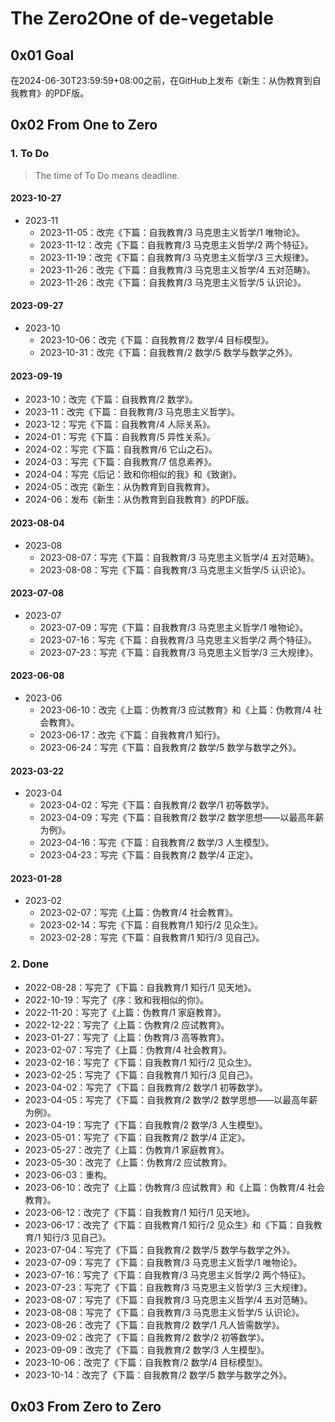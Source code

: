 # The Zero2One of de-vegetable

## 0x01 Goal

在2024-06-30T23:59:59+08:00之前，在GitHub上发布《新生：从伪教育到自我教育》的PDF版。

## 0x02 From One to Zero

### 1. To Do

> The time of To Do means deadline.

#### 2023-10-27

- 2023-11
  - 2023-11-05：改完《下篇：自我教育/3 马克思主义哲学/1 唯物论》。
  - 2023-11-12：改完《下篇：自我教育/3 马克思主义哲学/2 两个特征》。
  - 2023-11-19：改完《下篇：自我教育/3 马克思主义哲学/3 三大规律》。
  - 2023-11-26：改完《下篇：自我教育/3 马克思主义哲学/4 五对范畴》。
  - 2023-11-26：改完《下篇：自我教育/3 马克思主义哲学/5 认识论》。

#### 2023-09-27

- 2023-10
  - 2023-10-06：改完《下篇：自我教育/2 数学/4 目标模型》。
  - 2023-10-31：改完《下篇：自我教育/2 数学/5 数学与数学之外》。

#### 2023-09-19

- 2023-10：改完《下篇：自我教育/2 数学》。
- 2023-11：改完《下篇：自我教育/3 马克思主义哲学》。
- 2023-12：写完《下篇：自我教育/4 人际关系》。
- 2024-01：写完《下篇：自我教育/5 异性关系》。
- 2024-02：写完《下篇：自我教育/6 它山之石》。
- 2024-03：写完《下篇：自我教育/7 信息素养》。
- 2024-04：写完《后记：致和你相似的我》和《致谢》。
- 2024-05：改完《新生：从伪教育到自我教育》。
- 2024-06：发布《新生：从伪教育到自我教育》的PDF版。

#### 2023-08-04

- 2023-08
  - 2023-08-07：写完《下篇：自我教育/3 马克思主义哲学/4 五对范畴》。
  - 2023-08-08：写完《下篇：自我教育/3 马克思主义哲学/5 认识论》。

#### 2023-07-08

- 2023-07
  - 2023-07-09：写完《下篇：自我教育/3 马克思主义哲学/1 唯物论》。
  - 2023-07-16：写完《下篇：自我教育/3 马克思主义哲学/2 两个特征》。
  - 2023-07-23：写完《下篇：自我教育/3 马克思主义哲学/3 三大规律》。

#### 2023-06-08

- 2023-06
  - 2023-06-10：改完《上篇：伪教育/3 应试教育》和《上篇：伪教育/4 社会教育》。
  - 2023-06-17：改完《下篇：自我教育/1 知行》。
  - 2023-06-24：写完《下篇：自我教育/2 数学/5 数学与数学之外》。

#### 2023-03-22

- 2023-04
  - 2023-04-02：写完《下篇：自我教育/2 数学/1 初等数学》。
  - 2023-04-09：写完《下篇：自我教育/2 数学/2 数学思想——以最高年薪为例》。
  - 2023-04-16：写完《下篇：自我教育/2 数学/3 人生模型》。
  - 2023-04-23：写完《下篇：自我教育/2 数学/4 正定》。

#### 2023-01-28

- 2023-02
  - 2023-02-07：写完《上篇：伪教育/4 社会教育》。
  - 2023-02-14：写完《下篇：自我教育/1 知行/2 见众生》。
  - 2023-02-28：写完《下篇：自我教育/1 知行/3 见自己》。

### 2. Done

- 2022-08-28：写完了《下篇：自我教育/1 知行/1 见天地》。
- 2022-10-19：写完了《序：致和我相似的你》。
- 2022-11-20：写完了《上篇：伪教育/1 家庭教育》。
- 2022-12-22：写完了《上篇：伪教育/2 应试教育》。
- 2023-01-27：写完了《上篇：伪教育/3 高等教育》。
- 2023-02-07：写完了《上篇：伪教育/4 社会教育》。
- 2023-02-16：写完了《下篇：自我教育/1 知行/2 见众生》。
- 2023-02-25：写完了《下篇：自我教育/1 知行/3 见自己》。
- 2023-04-02：写完了《下篇：自我教育/2 数学/1 初等数学》。
- 2023-04-05：写完了《下篇：自我教育/2 数学/2 数学思想——以最高年薪为例》。
- 2023-04-19：写完了《下篇：自我教育/2 数学/3 人生模型》。
- 2023-05-01：写完了《下篇：自我教育/2 数学/4 正定》。
- 2023-05-27：改完了《上篇：伪教育/1 家庭教育》。
- 2023-05-30：改完了《上篇：伪教育/2 应试教育》。
- 2023-06-03：重构。
- 2023-06-10：改完了《上篇：伪教育/3 应试教育》和《上篇：伪教育/4 社会教育》。
- 2023-06-12：改完了《下篇：自我教育/1 知行/1 见天地》。
- 2023-06-17：改完了《下篇：自我教育/1 知行/2 见众生》和《下篇：自我教育/1 知行/3 见自己》。
- 2023-07-04：写完了《下篇：自我教育/2 数学/5 数学与数学之外》。
- 2023-07-09：写完了《下篇：自我教育/3 马克思主义哲学/1 唯物论》。
- 2023-07-16：写完了《下篇：自我教育/3 马克思主义哲学/2 两个特征》。
- 2023-07-23：写完了《下篇：自我教育/3 马克思主义哲学/3 三大规律》。
- 2023-08-07：写完了《下篇：自我教育/3 马克思主义哲学/4 五对范畴》。
- 2023-08-08：写完了《下篇：自我教育/3 马克思主义哲学/5 认识论》。
- 2023-08-26：改完了《下篇：自我教育/2 数学/1 凡人皆需数学》。
- 2023-09-02：改完了《下篇：自我教育/2 数学/2 初等数学》。
- 2023-09-09：改完了《下篇：自我教育/2 数学/3 人生模型》。
- 2023-10-06：改完了《下篇：自我教育/2 数学/4 目标模型》。
- 2023-10-14：改完了《下篇：自我教育/2 数学/5 数学与数学之外》。

## 0x03 From Zero to Zero
